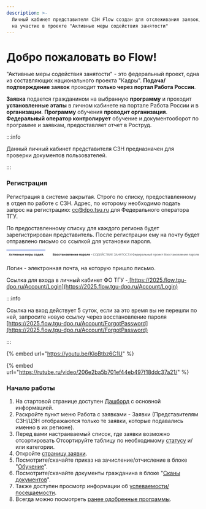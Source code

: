 ```yaml
---
description: >-
  Личный кабинет представителя СЗН Flow создан для отслеживания заявок, поданных
  на участие в проекте "Активные меры содействия занятости"
---
```


# Добро пожаловать во Flow!

"Активные меры содействия занятости" - это федеральный проект, одна из составляющих национального проекта "Кадры". **Подача/подтверждение заявок** проходит **только через портал Работа России**.

**Заявка** подается гражданином на выбранную **программу** и проходит **установленные этапы** в личном кабинете на портале Работа России и в **организации**. **Программу** обучения **проводит организация**. **Федеральный оператор контролирует** обучение и документооборот по программе и заявкам, предоставляет отчет в Роструд.

:::info

Данный личный кабинет представителя СЗН предназначен для проверки документов пользователей.

:::

### Регистрация

Регистрация в системе закрытая. Строго по списку, предоставленному в отдел по работе с СЗН. Адрес, по которому необходимо подать запрос на регистрацию: [cc@dpo.tsu.ru](mailto:cc@dpo.tsu.ru) для Федерального оператора ТГУ.

По предоставленному списку  для каждого региона будет зарегистрирован представитель. После регистрации ему на почту будет отправлено письмо со ссылкой для установки пароля.

![](<.gitbook/assets/image (75).png>)

Логин  - электронная почта, на которую пришло письмо.

Ссылка для входа в личный кабинет ФО ТГУ -[ ](https://2023.flow.tgu-dpo.ru/Account/Login)[https://2025.flow.tgu-dpo.ru/Account/Login](https://2025.flow.tgu-dpo.ru/Account/Login)

:::info

Ссылка на вход действует 5 суток, если за это время вы не перешли по ней, запросите новую ссылку через восстановление пароля [https://2025.flow.tgu-dpo.ru/Account/ForgotPassword](https://2025.flow.tgu-dpo.ru/Account/ForgotPassword)

:::

{% embed url="https://youtu.be/KloBtbz6C1U" %}

{% embed url="https://rutube.ru/video/206e2ba5b701ef44eb497f18ddc37a21/" %}

### Начало работы

1. На стартовой странице доступен [Дашборд](dashbord.md) с основной информацией.
2. Раскройте пункт меню Работа с заявками - Заявки (Представителям СЗН/ЦЗН отображаются только те заявки, которые подавались именно в их регионе).
3. Перед вами настраиваемый список, где заявки возможно отсортировать Отсортируйте таблицу по необходимому [статусу](rabota-s-zayavkami/statusy-zayavok.md) и/или категории. 
4. Откройте [страницу заявки](zayavka/stranica-zayavki.md).
5. Посмотрите/скачайте приказ на зачисление/отчисление в блоке "[Обучение](zayavka/stranica-zayavki.md#stranica-zayavki-razdelena-na-4-bloka)".
6. Посмотрите/скачайте документы гражданина в блоке "[Сканы документов](zayavka/stranica-zayavki.md#stranica-zayavki-razdelena-na-4-bloka)".
7. Также доступен просмотр информации об [успеваемости/посещаемости](rabota-s-zayavkami/informaciya-ob-uspevaemosti-poseshaemosti.md).
8. Всегда можно посмотреть [ранее одобренные программы](programmy/otobrazhenie-odobrennykh-programm-dlya-roiv.md).

